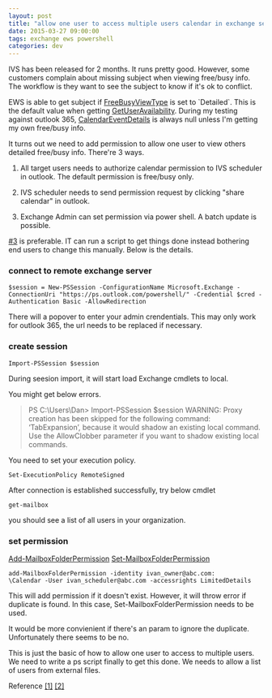 ```yaml
---
layout: post
title: "allow one user to access multiple users calendar in exchange server using power shell"
date: 2015-03-27 09:00:00
tags: exchange ews powershell
categories: dev
---
```


IVS has been released for 2 months. It runs pretty good. However, some customers complain about missing subject when viewing free/busy info. The workflow is they want to see the subject to know if it's ok to conflict.

EWS is able to get subject if [FreeBusyViewType](https://msdn.microsoft.com/en-us/library/office/aa563929(v=exchg.150).aspx) is set to `Detailed`. This is the default value when getting [GetUserAvailability](https://msdn.microsoft.com/en-us/library/microsoft.exchange.webservices.data.exchangeservice.getuseravailability(v=exchg.80).aspx). During my testing against outlook 365, [CalendarEventDetails](https://msdn.microsoft.com/en-us/library/exchangewebservices.calendarevent_properties(v=exchg.80).aspx) is always null unless I'm getting my own free/busy info.

It turns out we need to add permission to allow one user to view others detailed free/busy info. There're 3 ways.

1. All target users needs to authorize calendar permission to IVS scheduler in outlook. The default permission is free/busy only.

2. IVS scheduler needs to send permission request by clicking "share calendar" in outlook.

3. <a name="num3">Exchange Admin can set permission via power shell. A batch update is possible.</a>

 [\#3](#num3) is preferable. IT can run a script to get things done instead bothering end users to change this manually. Below is the details.

### connect to remote exchange server ###

```
$session = New-PSSession -ConfigurationName Microsoft.Exchange -ConnectionUri "https://ps.outlook.com/powershell/" -Credential $cred -Authentication Basic -AllowRedirection
```
There will a popover to enter your admin crendentials. This may only work for outlook 365, the url needs to be replaced if necessary.

### create session ###

```
Import-PSSession $session
```
During seesion import, it will start load Exchange cmdlets to local.

You might get below errors.  

> PS C:\Users\Dan> Import-PSSession $session
WARNING: Proxy creation has been skipped for the following command: ‘TabExpansion’, because it would shadow an existing
local command. Use the AllowClobber parameter if you want to shadow existing local commands.

You need to set your execution policy.

```
Set-ExecutionPolicy RemoteSigned
```

After connection is established successfully, try below cmdlet

```
get-mailbox
```
you should see a list of all users in your organization.


### set permission ###

[Add-MailboxFolderPermission](https://technet.microsoft.com/en-us/library/dd298062(v=exchg.141).aspx)
[Set-MailboxFolderPermission](https://technet.microsoft.com/en-us/library/ff522363(v=exchg.141).aspx)

```
add-MailboxFolderPermission -identity ivan_owner@abc.com:
\Calendar -User ivan_scheduler@abc.com -accessrights LimitedDetails
```

This will add permission if it doesn't exist. However, it will throw error if duplicate is found. In this case, Set-MailboxFolderPermission needs to be used.

It would be more convienient if there's an param to ignore the duplicate. Unfortunately there seems to be no.

This is just the basic of how to allow one user to access to multiple users. We need to write a ps script finally to get this done. We needs to allow a list of users from external files.












Reference
[[1]](https://technet.microsoft.com/en-us/library/jj984289(v=exchg.150).aspx)
[[2]](http://careexchange.in/working-with-calendar-permissions-in-bulk-on-exchange-2010-sp2/)

